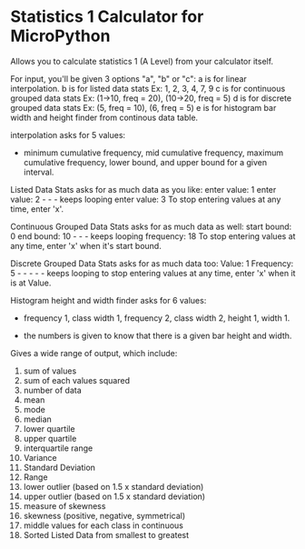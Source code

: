 # Statistics 1 Calculator for MicroPython

Allows you to calculate statistics 1 (A Level) from your calculator itself.

For input, you'll be given 3 options "a", "b" or "c":
a is for linear interpolation.
b is for listed data stats Ex: 1, 2, 3, 4, 7, 9
c is for continuous grouped data stats Ex: (1->10, freq = 20), (10->20, freq = 5)
d is for discrete grouped data stats Ex: (5, freq = 10), (6, freq = 5)
e is for histogram bar width and height finder from continous data table.

interpolation asks for 5 values:
- minimum cumulative frequency, mid cumulative frequency, maximum cumulative frequency, lower bound, and upper bound for a given interval.

Listed Data Stats asks for as much data as you like:
enter value: 1
enter value: 2 - - - keeps looping
enter value: 3
To stop entering values at any time, enter 'x'.

Continuous Grouped Data Stats asks for as much data as well:
start bound: 0
end bound: 10 - - - keeps looping
frequency: 18
To stop entering values at any time, enter 'x' when it's start bound.

Discrete Grouped Data Stats asks for as much data too:
Value: 1
Frequency: 5 - - - - - keeps looping
to stop entering values at any time, enter 'x' when it is at Value.

Histogram height and width finder asks for 6 values:
- frequency 1, class width 1, frequency 2, class width 2, height 1, width 1.
+ the numbers is given to know that there is a given bar height and width.


Gives a wide range of output, which include:
1) sum of values
2) sum of each values squared
3) number of data
4) mean
5) mode
6) median
7) lower quartile
8) upper quartile
9) interquartile range
10) Variance
11) Standard Deviation 
12) Range
13) lower outlier (based on 1.5 x standard deviation)
14) upper outlier (based on 1.5 x standard deviation)
15) measure of skewness
16) skewness (positive, negative, symmetrical)
17) middle values for each class in continuous
18) Sorted Listed Data from smallest to greatest